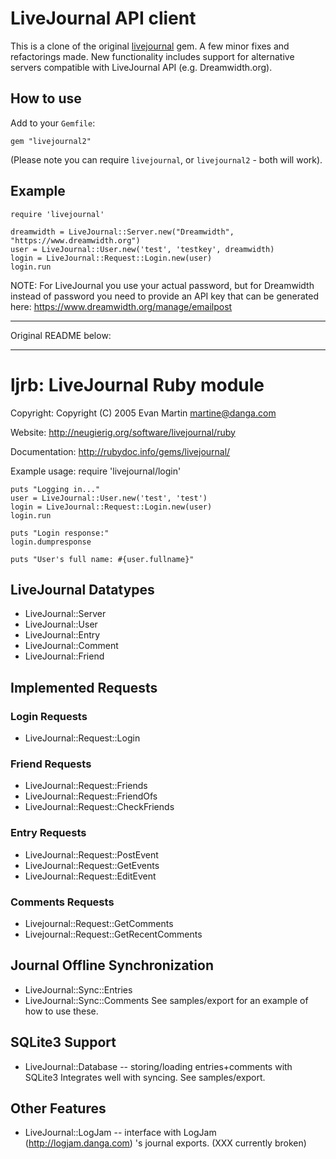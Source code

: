 # LiveJournal API client

This is a clone of the original [livejournal](https://github.com/romanbsd/livejournal) gem. A few minor fixes 
and refactorings made. New functionality includes support for alternative 
servers compatible with LiveJournal API (e.g. Dreamwidth.org).

## How to use

Add to your `Gemfile`:

    gem "livejournal2"

(Please note you can require `livejournal`, or `livejournal2` - both will work).

## Example

    require 'livejournal'

    dreamwidth = LiveJournal::Server.new("Dreamwidth", "https://www.dreamwidth.org")
    user = LiveJournal::User.new('test', 'testkey', dreamwidth)
    login = LiveJournal::Request::Login.new(user)
    login.run

NOTE: For LiveJournal you use your actual password, but for Dreamwidth instead of 
password you need to provide an API key that can be generated here: https://www.dreamwidth.org/manage/emailpost

---

Original README below:

---

# ljrb: LiveJournal Ruby module

Copyright: Copyright (C) 2005 Evan Martin <martine@danga.com>

Website: http://neugierig.org/software/livejournal/ruby

Documentation: http://rubydoc.info/gems/livejournal/

Example usage:
    require 'livejournal/login'

    puts "Logging in..."
    user = LiveJournal::User.new('test', 'test')
    login = LiveJournal::Request::Login.new(user)
    login.run

    puts "Login response:"
    login.dumpresponse

    puts "User's full name: #{user.fullname}"

## LiveJournal Datatypes
* LiveJournal::Server
* LiveJournal::User
* LiveJournal::Entry
* LiveJournal::Comment
* LiveJournal::Friend

## Implemented Requests

### Login Requests
* LiveJournal::Request::Login

### Friend Requests
* LiveJournal::Request::Friends
* LiveJournal::Request::FriendOfs
* LiveJournal::Request::CheckFriends

### Entry Requests
* LiveJournal::Request::PostEvent
* LiveJournal::Request::GetEvents
* LiveJournal::Request::EditEvent

### Comments Requests
* Livejournal::Request::GetComments
* Livejournal::Request::GetRecentComments

## Journal Offline Synchronization
* LiveJournal::Sync::Entries
* LiveJournal::Sync::Comments
See samples/export for an example of how to use these.

## SQLite3 Support
* LiveJournal::Database -- storing/loading entries+comments with SQLite3
Integrates well with syncing.  See samples/export.

## Other Features
* LiveJournal::LogJam -- interface with LogJam (http://logjam.danga.com) 's
  journal exports.  (XXX currently broken)
